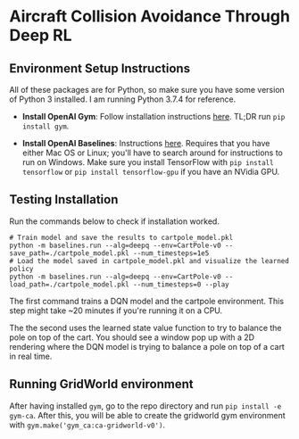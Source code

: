 # Aircraft Collision Avoidance Through Deep RL

## Environment Setup Instructions

All of these packages are for Python, so make sure you have some version of Python 3 installed. I am running Python 3.7.4 for reference.

- __Install OpenAI Gym__: Follow installation instructions [here](https://github.com/openai/gym#installation). TL;DR run `pip install gym`.

- __Install OpenAI Baselines__: Instructions [here](https://github.com/openai/baselines#prerequisites). Requires that you have either Mac OS or Linux; you'll have to search around for instructions to run on Windows. Make sure you install TensorFlow with `pip install tensorflow` or `pip install tensorflow-gpu` if you have an NVidia GPU.

## Testing Installation

Run the commands below to check if installation worked.
```
# Train model and save the results to cartpole_model.pkl
python -m baselines.run --alg=deepq --env=CartPole-v0 --save_path=./cartpole_model.pkl --num_timesteps=1e5
# Load the model saved in cartpole_model.pkl and visualize the learned policy
python -m baselines.run --alg=deepq --env=CartPole-v0 --load_path=./cartpole_model.pkl --num_timesteps=0 --play
```

The first command trains a DQN model and the cartpole environment. This step might take ~20 minutes if you're running it on a CPU.

The the second uses the learned state value function to try to balance the pole on top of the cart. You should see a window pop up with a 2D rendering where the DQN model is trying to balance a pole on top of a cart in real time.

## Running GridWorld environment

After having installed `gym`, go to the repo directory and run `pip install -e gym-ca`. After this, you will be able to create the gridworld gym environment with `gym.make('gym_ca:ca-gridworld-v0')`.
